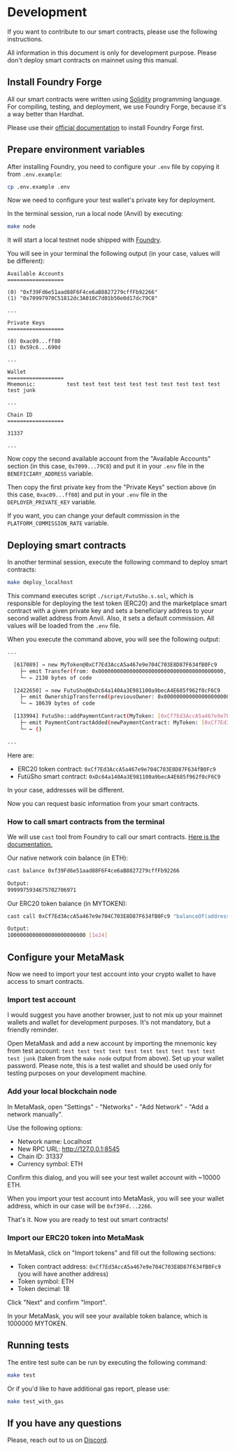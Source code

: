 # Development

If you want to contribute to our smart contracts, please use the following instructions.

All information in this document is only for development purpose. Please don't deploy
smart contracts on mainnet using this manual.

## Install Foundry Forge

All our smart contracts were written using [Solidity](https://soliditylang.org/) programming
language. For compiling, testing, and deployment, we use Foundry Forge, because it's a way
better than Hardhat.

Please use their [official documentation](https://getfoundry.sh/) to install Foundry Forge first.

## Prepare environment variables

After installing Foundry, you need to configure your `.env` file by copying it from `.env.example`:

```sh
cp .env.example .env
```

Now we need to configure your test wallet's private key for deployment.

In the terminal session, run a local node (Anvil) by executing:

```sh
make node
```

It will start a local testnet node shipped with [Foundry](https://book.getfoundry.sh/anvil/).

You will see in your terminal the following output (in your case, values will be different):

```text
Available Accounts
==================

(0) "0xf39Fd6e51aad88F6F4ce6aB8827279cffFb92266"
(1) "0x70997970C51812dc3A010C7d01b50e0d17dc79C8"

...

Private Keys
==================

(0) 0xac09...ff80
(1) 0x59c6...690d

...

Wallet
==================
Mnemonic:          test test test test test test test test test test test junk

...

Chain ID
==================

31337

...
```

Now copy the second available account from the "Available Accounts" section
(in this case, `0x7099...79C8`) and put it in your `.env` file in the
`BENEFICIARY_ADDRESS` variable.

Then copy the first private key from the "Private Keys" section above (in this case,
`0xac09...ff80`) and put in your `.env` file in the `DEPLOYER_PRIVATE_KEY` variable.

If you want, you can change your default commission in the `PLATFORM_COMMISSION_RATE`
variable.

## Deploying smart contracts

In another terminal session, execute the following command to deploy smart contracts:

```sh
make deploy_localhost
```

This command executes script `./script/FutuSho.s.sol`, which is responsible for deploying
the test token (ERC20) and the marketplace smart contract with a given private key and
sets a beneficiary address to your second wallet address from Anvil. Also, it sets
a default commission. All values will be loaded from the `.env` file.

When you execute the command above, you will see the following output:

```sh
...

  [617089] → new MyToken@0xCf7Ed3AccA5a467e9e704C703E8D87F634fB0Fc9
    ├─ emit Transfer(from: 0x0000000000000000000000000000000000000000, to: 0xf39Fd6e51aad88F6F4ce6aB8827279cffFb92266, value: 1000000000000000000000000 [1e24])
    └─ ← 2130 bytes of code

  [2422650] → new FutuSho@0xDc64a140Aa3E981100a9becA4E685f962f0cF6C9
    ├─ emit OwnershipTransferred(previousOwner: 0x0000000000000000000000000000000000000000, newOwner: 0xf39Fd6e51aad88F6F4ce6aB8827279cffFb92266)
    └─ ← 10639 bytes of code

  [133994] FutuSho::addPaymentContract(MyToken: [0xCf7Ed3AccA5a467e9e704C703E8D87F634fB0Fc9])
    ├─ emit PaymentContractAdded(newPaymentContract: MyToken: [0xCf7Ed3AccA5a467e9e704C703E8D87F634fB0Fc9])
    └─ ← ()

...
```

Here are:

- ERC20 token contract: `0xCf7Ed3AccA5a467e9e704C703E8D87F634fB0Fc9`
- FutúSho smart contract: `0xDc64a140Aa3E981100a9becA4E685f962f0cF6C9`

In your case, addresses will be different.

Now you can request basic information from your smart contracts.

### How to call smart contracts from the terminal

We will use `cast` tool from Foundry to call our smart contracts.
[Here is the documentation.](https://book.getfoundry.sh/reference/cast/)

Our native network coin balance (in ETH):

```sh
cast balance 0xf39Fd6e51aad88F6F4ce6aB8827279cffFb92266

Output:
9999975934675702706971
```

Our ERC20 token balance (in MYTOKEN):

```sh
cast call 0xCf7Ed3AccA5a467e9e704C703E8D87F634fB0Fc9 "balanceOf(address)(uint256)" "0xf39Fd6e51aad88F6F4ce6aB8827279cffFb92266"

Output:
1000000000000000000000000 [1e24]
```


## Configure your MetaMask

Now we need to import your test account into your crypto wallet to have access
to smart contracts.

### Import test account

I would suggest you have another browser, just to not mix up your mainnet wallets and
wallet for development purposes. It's not mandatory, but a friendly reminder.

Open MetaMask and add a new account by importing the mnemonic key from test account:
`test test test test test test test test test test test junk` (taken from the
`make node` output from above). Set up your wallet password. Please note, this is a
test wallet and should be used only for testing purposes on your development machine.

### Add your local blockchain node

In MetaMask, open "Settings" - "Networks" - "Add Network" - "Add a network manually".

Use the following options:

- Network name: Localhost
- New RPC URL: http://127.0.0.1:8545
- Chain ID: 31337
- Currency symbol: ETH

Confirm this dialog, and you will see your test wallet account with ~10000 ETH.

When you import your test account into MetaMask, you will see your wallet address,
which in our case will be `0xf39Fd...2266`.

That's it. Now you are ready to test out smart contracts!

### Import our ERC20 token into MetaMask

In MetaMask, click on "Import tokens" and fill out the following sections:

- Token contract address: `0xCf7Ed3AccA5a467e9e704C703E8D87F634fB0Fc9` (you will have another address)
- Token symbol: ETH
- Token decimal: 18

Click "Next" and confirm "Import".

In your MetaMask, you will see your available token balance, which is 1000000 MYTOKEN.

## Running tests

The entire test suite can be run by executing the following command:

```sh
make test
```

Or if you'd like to have additional gas report, please use:

```sh
make test_with_gas
```

## If you have any questions

Please, reach out to us on [Discord](https://futusho.com/discord).
